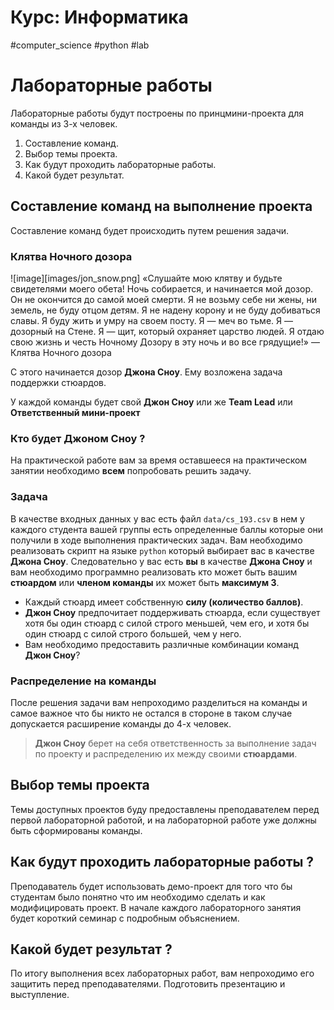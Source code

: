 # Курс: Информатика
#computer_science #python #lab 
# Лабораторные работы

Лабораторные работы будут построены по принцмини-проекта для команды из 3-х человек. 
1. Составление команд.
2. Выбор темы проекта.
3. Как будут проходить лабораторные работы.
4. Какой будет результат. 
## Составление команд на выполнение проекта

Составление команд будет происходить путем решения задачи.
### Клятва Ночного дозора
![image][images/jon_snow.png]
«Слушайте мою клятву и будьте свидетелями моего обета! Ночь собирается, и начинается мой дозор. Он не окончится до самой моей смерти. Я не возьму себе ни жены, ни земель, не буду отцом детям. Я не надену корону и не буду добиваться славы. Я буду жить и умру на своем посту. Я — меч во тьме. Я — дозорный на Стене. Я — щит, который охраняет царство людей. Я отдаю свою жизнь и честь Ночному Дозору в эту ночь и во все грядущие!» — Клятва Ночного дозора

С этого начинается дозор **Джона Сноу**. Ему возложена задача поддержки стюардов.

У каждой команды будет свой **Джон Сноу** или же **Team Lead** или **Ответственный мини-проект**

### Кто будет Джоном Сноу ?

На практической работе вам за время оставшееся на практическом занятии необходимо **всем** попробовать решить задачу.

### Задача
В качестве входных данных у вас есть файл `data/cs_193.csv` в нем у каждого студента вашей группы есть определенные баллы которые они получили в ходе выполнения практических задач.
Вам необходимо реализовать скрипт на языке `python` который выбирает вас в качестве **Джона Сноу**. Следовательно у вас есть **вы** в качестве **Джона Сноу** и вам необходимо программно реализовать кто может быть вашим **стюардом** или **членом команды** их может быть **максимум 3**.
- Каждый стюард имеет собственную **силу (количество баллов)**. 
- **Джон Сноу** предпочитает поддерживать стюарда, если существует хотя бы один стюард с силой строго меньшей, чем его, и хотя бы один стюард с силой строго большей, чем у него.
- Вам необходимо предоставить различные комбинации команд **Джон Сноу**?
### Распределение на команды

После решения задачи вам непроходимо разделиться на команды и самое важное что бы никто не остался в стороне в таком случае допускается расширение команды до 4-х человек.

>**Джон Сноу** берет на себя ответственность за выполнение задач по проекту и распределению их между своими **стюардами**.
## Выбор темы проекта

Темы доступных проектов буду предоставлены преподавателем перед первой лабораторной работой, и на лабораторной работе уже должны быть сформированы команды.

## Как будут проходить лабораторные работы ?

Преподаватель будет использовать демо-проект для того что бы студентам было понятно что им необходимо сделать и как модифицировать проект.
В начале каждого лабораторного занятия будет короткий семинар с подробным объяснением.
## Какой будет результат ?

По итогу выполнения всех лабораторных работ, вам непроходимо его защитить перед преподавателями. Подготовить презентацию и выступление.


